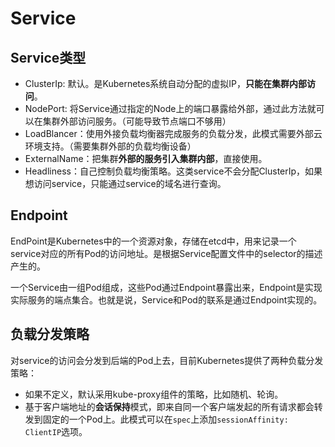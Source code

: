 # Service

## Service类型

- ClusterIp: 默认。是Kubernetes系统自动分配的虚拟IP，**只能在集群内部访问**。
- NodePort: 将Service通过指定的Node上的端口暴露给外部，通过此方法就可以在集群外部访问服务。（可能导致节点端口不够用）
- LoadBlancer：使用外接负载均衡器完成服务的负载分发，此模式需要外部云环境支持。（需要集群外部的负载均衡设备）
- ExternalName：把集群**外部的服务引入集群内部**，直接使用。
- Headliness：自己控制负载均衡策略。这类service不会分配ClusterIp，如果想访问service，只能通过service的域名进行查询。

## Endpoint

EndPoint是Kubernetes中的一个资源对象，存储在etcd中，用来记录一个service对应的所有Pod的访问地址。是根据Service配置文件中的selector的描述产生的。

一个Service由一组Pod组成，这些Pod通过Endpoint暴露出来，Endpoint是实现实际服务的端点集合。也就是说，Service和Pod的联系是通过Endpoint实现的。

## 负载分发策略

对service的访问会分发到后端的Pod上去，目前Kubernetes提供了两种负载分发策略：

- 如果不定义，默认采用kube-proxy组件的策略，比如随机、轮询。
- 基于客户端地址的**会话保持**模式，即来自同一个客户端发起的所有请求都会转发到固定的一个Pod上。此模式可以在`spec`上添加`sessionAffinity: ClientIP`选项。
  